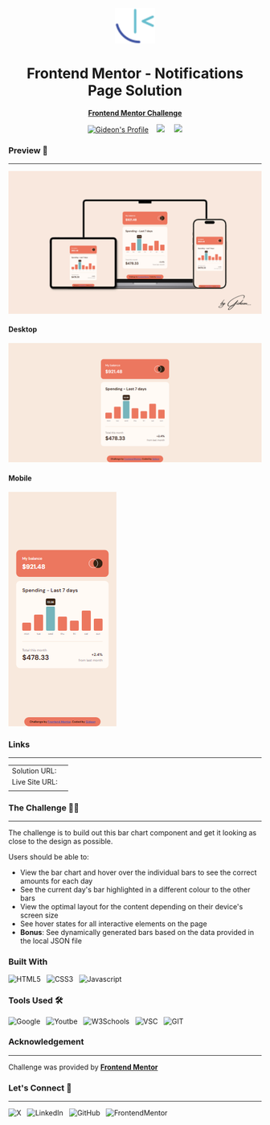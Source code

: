 <div align="center">

<img src= "./images/Frontend Mentor logo.svg" width="80px"></img>

<h1>Frontend Mentor - Notifications Page Solution</h1>
<p align="center">
<a href ="https://www.frontendmentor.io/challenges/notifications-page-DqK5QAmKbC/hub"><strong>Frontend Mentor Challenge</strong></a>
</p>
<div align="center">
<!-- Profiles -->
<a href="https://www.frontendmentor.io/profile/GiDDeRo"><img src="https://img.shields.io/badge/Profile-Gideon-black?style=for-the-badge&logo=frontend%20mentor&labelColor=black&color=white" alt="Gideon's Profile"></a>&nbsp;&nbsp;&nbsp;
<!-- Status -->
<a href="#"><img src="https://img.shields.io/badge/status%20-%20completed%20-%20green?style=for-the-badge&labelColor=black"></a> &nbsp;&nbsp;&nbsp;
<a href="https://www.frontendmentor.io/challenges?difficulty=2"><img src="https://img.shields.io/badge/Difficulty-Junior-red?style=for-the-badge&labelColor=black&color=orange"></a>
</div>
</div>

### Preview :camera_flash:
___
![Preview](./images/GiDDeRo.png)

#### Desktop
![Desktop Preview](./images/Frontend-Mentor-Expenses-chart-component%20desktop.png)

#### Mobile
![Mobile](./images/Frontend-Mentor-Expenses-chart-component%20mobile.png)

### Links
____
|||
| :------ | :-------- |
| Solution URL: | |
| Live Site URL: | |
||| 

### The Challenge :man_technologist:
___

The challenge is to build out this bar chart component and get it looking as close to the design as possible.

Users should be able to:

- View the bar chart and hover over the individual bars to see the correct amounts for each day
- See the current day's bar highlighted in a different colour to the other bars
- View the optimal layout for the content depending on their device's screen size
- See hover states for all interactive elements on the page
- **Bonus**: See dynamically generated bars based on the data provided in the local JSON file


### Built With 
![HTML5](https://img.shields.io/badge/HTML5-red?style=for-the-badge&logo=HTML5&logoColor=white&color=red
)&nbsp;&nbsp;
![CSS3](https://img.shields.io/badge/CSS3-blue?style=for-the-badge&logo=CSS3&logoColor=white&color=blue
)&nbsp;&nbsp;
![Javascript](https://img.shields.io/badge/JAVASCRIPT-black?style=for-the-badge&logo=Javascript&logoColor=black&color=yellow)


### Tools Used :hammer_and_wrench:
![Google](https://img.shields.io/badge/Google%20-%20red?style=for-the-badge&logo=Google&logoColor=white&color=red)&nbsp;&nbsp; ![Youtbe](https://img.shields.io/badge/Youtube-%20red?style=for-the-badge&logo=Youtube&logoColor=white&color=red)&nbsp;&nbsp; ![W3Schools](https://img.shields.io/badge/w3schools-%2304AA6D?style=for-the-badge&logo=W3Schools&logoColor=white&color=%2304AA6D)&nbsp;&nbsp; ![VSC](https://img.shields.io/badge/Visual%20Studio%20Code-%23007ACC?style=for-the-badge&logo=Visual%20Studio%20Code&logoColor=white&color=%23007ACC)&nbsp;&nbsp; ![GIT](https://img.shields.io/badge/Git-black?style=for-the-badge&logo=Git&logoColor=white&color=black)



### Acknowledgement 
____
Challenge was provided by **[Frontend Mentor](https://www.frontendmentor.io)**


### Let's Connect :wave:
____
![X](https://img.shields.io/badge/Twitter-black?style=for-the-badge&logo=X&logoColor=white&link=https%3A%2F%2Ftwitter.com%2Fgiddero_xoxo)&nbsp;&nbsp; ![LinkedIn](https://img.shields.io/badge/LinkedIn-blue?style=for-the-badge&logo=LinkedIn&logoColor=white&link=https%3A%2F%2Fwww.linkedin.com%2Fin%2Fmoses-gideon%2F)&nbsp;&nbsp; ![GitHub](https://img.shields.io/badge/Github-black?style=for-the-badge&logo=Github&logoColor=white&link=https%3A%2F%2Fgithub.com%2FGiDDeRo)&nbsp;&nbsp; ![FrontendMentor](https://img.shields.io/badge/Frontend%20Mentor-blue?style=for-the-badge&logo=Frontend%20Mentor&logoColor=white&link=https%3A%2F%2Fwww.frontendmentor.io%2Fprofile%2FGiDDeRo)










